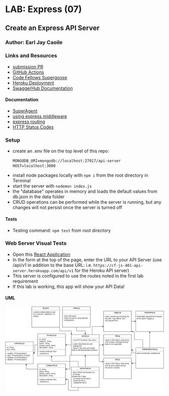 # LAB: Express (07)

## Create an Express API Server

### Author: Earl Jay Caoile

### Links and Resources

- [submission PR](https://github.com/earljay-caoile-401-advanced-javascript/api-server/pull/1)
- [GitHub Actions](https://github.com/earljay-caoile-401-advanced-javascript/api-server/actions)
- [Code Fellows Supergoose](https://www.npmjs.com/package/@code-fellows/supergoose)
- [Heroku Deployment](https://cf-js-401-api-server.herokuapp.com/)
- [SwaggerHub Documentation](https://app.swaggerhub.com/apis/ecaoile/cf-js-401-api-server/0.1)

#### Documentation

- [SuperAgent](https://visionmedia.github.io/superagent/)
- [using express middleware](https://expressjs.com/en/guide/using-middleware.html)
- [express routing](https://expressjs.com/en/guide/routing.html)
- [HTTP Status Codes](https://www.restapitutorial.com/httpstatuscodes.html)

### Setup

- create an .env file on the top level of this repo:
  ``` 
  MONGODB_URI=mongodb://localhost:27017/api-server
  HOST=localhost:3000
  ```
- install node packages locally with `npm i` from the root directory in Terminal
- start the server with `nodemon index.js`
- the "database" operates in memory and loads the default values from db.json in the data folder
- CRUD operations can be performed while the server is running, but any changes will not persist once the server is turned off

#### Tests

- Testing command: `npm test` from root directory

### Web Server Visual Tests

- Open this [React Application](https://w638oyk7o8.csb.app/)
- In the form at the top of the page, enter the URL to your API Server (use /api/v1 in addition to the base URL: i.e. `https://cf-js-401-api-server.herokuapp.com/api/v1` for the Heroku API server)
- This server is configured to use the routes noted in the first lab requirement
- If this lab is working, this app will show your API Data!

#### UML

![UML Image](lab-07-uml.png "uml diagram")
